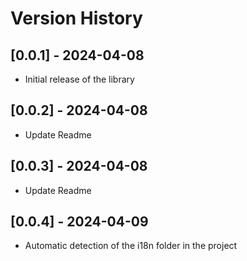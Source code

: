 # Version History

## [0.0.1] - 2024-04-08
- Initial release of the library

## [0.0.2] - 2024-04-08
- Update Readme

## [0.0.3] - 2024-04-08
- Update Readme

## [0.0.4] - 2024-04-09
- Automatic detection of the i18n folder in the project